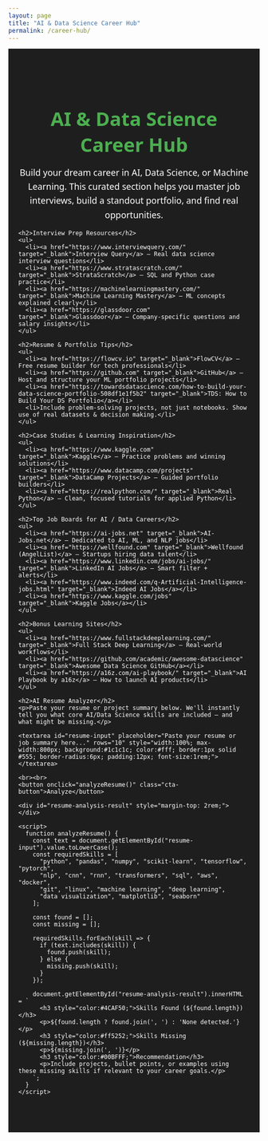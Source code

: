 ```yaml
---
layout: page
title: "AI & Data Science Career Hub"
permalink: /career-hub/
---
```


<section id="career-hub">
  <div class="content-container">
    <h1>AI & Data Science Career Hub</h1>
    <p>
      Build your dream career in AI, Data Science, or Machine Learning. This curated section helps you master job interviews, build a standout portfolio, and find real opportunities.
    </p>

    <h2>Interview Prep Resources</h2>
    <ul>
      <li><a href="https://www.interviewquery.com/" target="_blank">Interview Query</a> – Real data science interview questions</li>
      <li><a href="https://www.stratascratch.com/" target="_blank">StrataScratch</a> – SQL and Python case practice</li>
      <li><a href="https://machinelearningmastery.com/" target="_blank">Machine Learning Mastery</a> – ML concepts explained clearly</li>
      <li><a href="https://glassdoor.com" target="_blank">Glassdoor</a> – Company-specific questions and salary insights</li>
    </ul>

    <h2>Resume & Portfolio Tips</h2>
    <ul>
      <li><a href="https://flowcv.io" target="_blank">FlowCV</a> – Free resume builder for tech professionals</li>
      <li><a href="https://github.com" target="_blank">GitHub</a> – Host and structure your ML portfolio projects</li>
      <li><a href="https://towardsdatascience.com/how-to-build-your-data-science-portfolio-508df1e1f5b2" target="_blank">TDS: How to Build Your DS Portfolio</a></li>
      <li>Include problem-solving projects, not just notebooks. Show use of real datasets & decision making.</li>
    </ul>

    <h2>Case Studies & Learning Inspiration</h2>
    <ul>
      <li><a href="https://www.kaggle.com" target="_blank">Kaggle</a> – Practice problems and winning solutions</li>
      <li><a href="https://www.datacamp.com/projects" target="_blank">DataCamp Projects</a> – Guided portfolio builders</li>
      <li><a href="https://realpython.com/" target="_blank">Real Python</a> – Clean, focused tutorials for applied Python</li>
    </ul>

    <h2>Top Job Boards for AI / Data Careers</h2>
    <ul>
      <li><a href="https://ai-jobs.net" target="_blank">AI-Jobs.net</a> – Dedicated to AI, ML, and NLP jobs</li>
      <li><a href="https://wellfound.com" target="_blank">Wellfound (AngelList)</a> – Startups hiring data talent</li>
      <li><a href="https://www.linkedin.com/jobs/ai-jobs/" target="_blank">LinkedIn AI Jobs</a> – Smart filter + alerts</li>
      <li><a href="https://www.indeed.com/q-Artificial-Intelligence-jobs.html" target="_blank">Indeed AI Jobs</a></li>
      <li><a href="https://www.kaggle.com/jobs" target="_blank">Kaggle Jobs</a></li>
    </ul>

    <h2>Bonus Learning Sites</h2>
    <ul>
      <li><a href="https://www.fullstackdeeplearning.com/" target="_blank">Full Stack Deep Learning</a> – Real-world workflows</li>
      <li><a href="https://github.com/academic/awesome-datascience" target="_blank">Awesome Data Science GitHub</a></li>
      <li><a href="https://a16z.com/ai-playbook/" target="_blank">AI Playbook by a16z</a> – How to launch AI products</li>
    </ul>

    <h2>AI Resume Analyzer</h2>
    <p>Paste your resume or project summary below. We'll instantly tell you what core AI/Data Science skills are included — and what might be missing.</p>

    <textarea id="resume-input" placeholder="Paste your resume or job summary here..." rows="10" style="width:100%; max-width:800px; background:#1c1c1c; color:#fff; border:1px solid #555; border-radius:6px; padding:12px; font-size:1rem;"></textarea>

    <br><br>
    <button onclick="analyzeResume()" class="cta-button">Analyze</button>

    <div id="resume-analysis-result" style="margin-top: 2rem;"></div>

    <script>
      function analyzeResume() {
        const text = document.getElementById("resume-input").value.toLowerCase();
        const requiredSkills = [
          "python", "pandas", "numpy", "scikit-learn", "tensorflow", "pytorch",
          "nlp", "cnn", "rnn", "transformers", "sql", "aws", "docker",
          "git", "linux", "machine learning", "deep learning",
          "data visualization", "matplotlib", "seaborn"
        ];

        const found = [];
        const missing = [];

        requiredSkills.forEach(skill => {
          if (text.includes(skill)) {
            found.push(skill);
          } else {
            missing.push(skill);
          }
        });

        document.getElementById("resume-analysis-result").innerHTML = `
          <h3 style="color:#4CAF50;">Skills Found (${found.length})</h3>
          <p>${found.length ? found.join(', ') : 'None detected.'}</p>
          <h3 style="color:#ff5252;">Skills Missing (${missing.length})</h3>
          <p>${missing.join(', ')}</p>
          <h3 style="color:#00BFFF;">Recommendation</h3>
          <p>Include projects, bullet points, or examples using these missing skills if relevant to your career goals.</p>
        `;
      }
    </script>
  </div>
</section>

<style>
#career-hub {
  padding: 60px 20px;
  background-color: #1e1e1e;
  color: #fff;
  font-family: "Segoe UI", sans-serif;
}

#career-hub h1 {
  color: #4CAF50;
  font-size: 2.4rem;
  margin-bottom: 1rem;
  text-align: center;
}

#career-hub h2 {
  color: #00BFFF;
  margin-top: 2rem;
  font-size: 1.6rem;
}

#career-hub ul {
  list-style: disc;
  padding-left: 30px;
  text-align: left;
  max-width: 800px;
  margin: auto;
}

#career-hub ul li {
  padding: 6px 0;
  line-height: 1.6;
}

#career-hub a {
  color: #76e5ff;
  text-decoration: none;
}

#career-hub a:hover {
  text-decoration: underline;
}

#career-hub p {
  font-size: 1.1rem;
  line-height: 1.6;
  max-width: 800px;
  margin: 1rem auto;
  text-align: center;
}

.content-container {
  max-width: 1000px;
  margin: auto;
}
</style>
